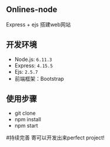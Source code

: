 ## Onlines-node
Express + ejs 搭建web网站

## 开发环境

- Node.js: `6.11.3`
- Express: `4.15.5`
- Ejs: `2.5.7`
- 前端框架：Bootstrap

## 使用步骤
- git clone
- npm install
- npm start

#持续完善 寄可以开发出来perfect project!

